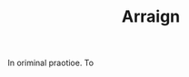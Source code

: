 ---
title: Arraign
letter: A
permalink: "/definitions/arraign.html"
body: In oriminal praotioe. To
published_at: '2018-07-07'
source: Black's Law Dictionary
layout: post
---